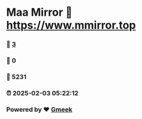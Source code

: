 # Maa Mirror :link: https://www.mmirror.top 
### :page_facing_up: [3](https://www.mmirror.top/tag.html) 
### :speech_balloon: 0 
### :hibiscus: 5231 
### :alarm_clock: 2025-02-03 05:22:12 
### Powered by :heart: [Gmeek](https://github.com/Meekdai/Gmeek)
